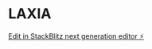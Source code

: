 # LAXIA

[Edit in StackBlitz next generation editor ⚡️](https://stackblitz.com/~/github.com/yashhhYB/LAXIA)